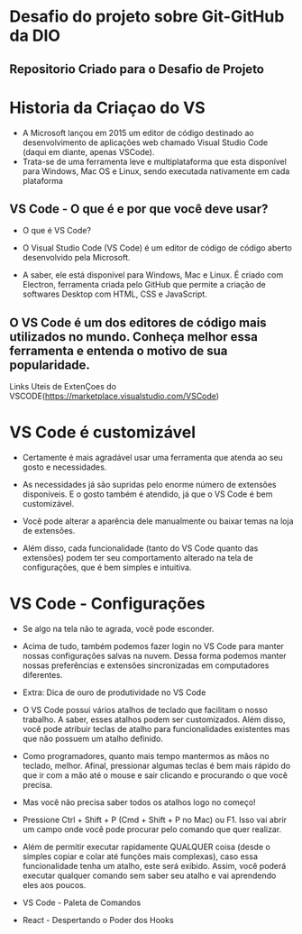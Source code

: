 # Desafio do projeto sobre Git-GitHub da DIO
## Repositorio Criado para o Desafio de Projeto 
#  Historia da Criaçao do VS
* A Microsoft lançou em 2015 um editor de código destinado ao desenvolvimento de aplicações web chamado Visual Studio Code (daqui em diante, apenas VSCode).
*  Trata-se de uma ferramenta leve e multiplataforma que esta disponível para Windows, Mac OS e Linux, sendo executada nativamente em cada plataforma

##  VS Code - O que é e por que você deve usar?
* O que é VS Code?
* O Visual Studio Code (VS Code) é um editor de código de código aberto desenvolvido pela Microsoft.

* A saber, ele está disponível para Windows, Mac e Linux. É criado com Electron, ferramenta criada pelo GitHub que permite a criação de softwares Desktop com HTML, CSS e JavaScript.
## O VS Code é um dos editores de código mais utilizados no mundo. Conheça melhor essa ferramenta e entenda o motivo de sua popularidade.
Links Uteis de ExtenÇoes do VSCODE(https://marketplace.visualstudio.com/VSCode)

# VS Code é customizável
* Certamente é mais agradável usar uma ferramenta que atenda ao seu gosto e necessidades.

* As necessidades já são supridas pelo enorme número de extensões disponíveis. E o gosto também é atendido, já que o VS Code é bem customizável.

* Você pode alterar a aparência dele manualmente ou baixar temas na loja de extensões.

* Além disso, cada funcionalidade (tanto do VS Code quanto das extensões) podem ter seu comportamento alterado na tela de configurações, que é bem simples e intuitiva.

# VS Code - Configurações

* Se algo na tela não te agrada, você pode esconder.

* Acima de tudo, também podemos fazer login no VS Code para manter nossas configurações salvas na nuvem. Dessa forma podemos manter nossas preferências e extensões    sincronizadas em computadores diferentes.

* Extra: Dica de ouro de produtividade no VS Code
* O VS Code possui vários atalhos de teclado que facilitam o nosso trabalho. A saber, esses atalhos podem ser customizados. Além disso, você pode atribuir teclas de atalho para funcionalidades existentes mas que não possuem um atalho definido.

* Como programadores, quanto mais tempo mantermos as mãos no teclado, melhor. Afinal, pressionar algumas teclas é bem mais rápido do que ir com a mão até o mouse e sair clicando e procurando o que você precisa.

* Mas você não precisa saber todos os atalhos logo no começo!

* Pressione Ctrl + Shift + P (Cmd + Shift + P no Mac) ou F1. Isso vai abrir um campo onde você pode procurar pelo comando que quer realizar.

* Além de permitir executar rapidamente QUALQUER coisa (desde o simples copiar e colar até funções mais complexas), caso essa funcionalidade tenha um atalho, este será exibido. Assim, você poderá executar qualquer comando sem saber seu atalho e vai aprendendo eles aos poucos.

* VS Code - Paleta de Comandos

* React - Despertando o Poder dos Hooks

